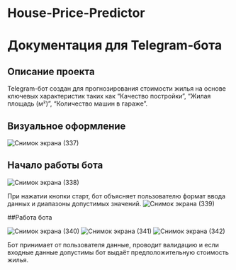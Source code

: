 # House-Price-Predictor
# Документация для Telegram-бота
## Описание проекта
Telegram-бот создан для прогнозирования стоимости жилья на основе ключевых характеристик таких как “Качество постройки”, “Жилая площадь (м²)”, “Количество машин в гараже”.

## Визуальное оформление
![Снимок экрана (337)](https://github.com/user-attachments/assets/1e551be4-2e7e-458e-b5e7-f5776546a716)

## Начало работы бота 
![Снимок экрана (338)](https://github.com/user-attachments/assets/4faf51dd-96fb-40c2-bf60-8d3c58d68e66)


При нажатии кнопки старт, бот объясняет пользователю формат ввода данных и диапазоны допустимых значений.
![Снимок экрана (339)](https://github.com/user-attachments/assets/86670b02-6f62-4764-b49a-9c90a49ebabb)

##Работа бота

![Снимок экрана (340)](https://github.com/user-attachments/assets/421db037-6dce-4318-8da8-f15701d857ba)
![Снимок экрана (341)](https://github.com/user-attachments/assets/0ea7b4ca-81bb-442f-bd78-9c3a58fda04c)
![Снимок экрана (342)](https://github.com/user-attachments/assets/ba6d797d-e55b-45b9-8433-03387a796650)

Бот принимает от пользователя данные, проводит валидацию и если входные данные допустимы бот выдаёт предположительную стоимость жилья.
